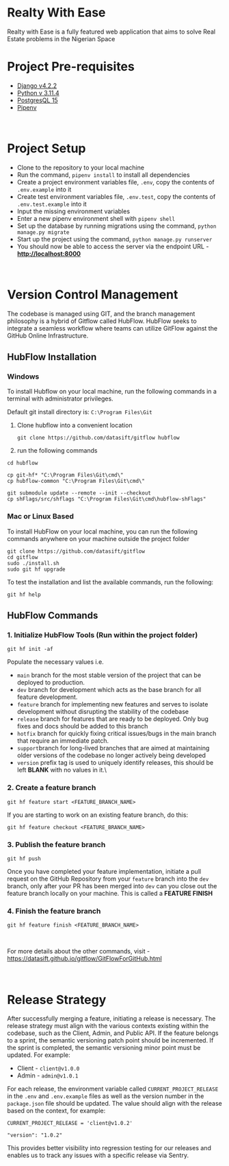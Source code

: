 # Realty With Ease

Realty with Ease is a fully featured web application that aims to solve Real Estate problems in the Nigerian Space
<br>

# Project Pre-requisites

- [Django v4.2.2](https://www.djangoproject.com/)
- [Python v 3.11.4](https://www.python.org/)
- [PostgresQL 15](https://www.postgresql.org/)
- [Pipenv](https://pypi.org/project/pipenv/)

<br>

# Project Setup

- Clone to the repository to your local machine
- Run the command, `pipenv install` to install all dependencies
- Create a project environment variables file, `.env`, copy the contents of `.env.example` into it
- Create test environment variables file, `.env.test`, copy the contents of `.env.test.example` into it
- Input the missing environment variables
- Enter a new pipenv environment shell with `pipenv shell`
- Set up the database by running migrations using the command, `python manage.py migrate`
- Start up the project using the command, `python manage.py runserver`
- You should now be able to access the server via the endpoint URL - **[http://localhost:8000](http://localhost:800)**

<br>

# Version Control Management

The codebase is managed using GIT, and the branch management philosophy is a hybrid of Gitflow called HubFlow. HubFlow
seeks to integrate a seamless workflow where teams can utilize GitFlow against the GitHub Online Infrastructure.

## HubFlow Installation

### Windows

To install Hubflow on your local machine, run the following commands in a terminal with administrator privileges.

Default git install directory is: `C:\Program Files\Git`

1. Clone hubflow into a convenient location

   `git clone https://github.com/datasift/gitflow hubflow`
2. run the following commands

 ```
cd hubflow

cp git-hf* "C:\Program Files\Git\cmd\"
cp hubflow-common "C:\Program Files\Git\cmd\"

git submodule update --remote --init --checkout
cp shFlags/src/shflags "C:\Program Files\Git\cmd\hubflow-shFlags"
 ```

### Mac or Linux Based

To install HubFlow on your local machine, you can run the following commands anywhere on your machine outside the
project folder

```
git clone https://github.com/datasift/gitflow
cd gitflow
sudo ./install.sh
sudo git hf upgrade
```

To test the installation and list the available commands, run the following:

```
git hf help
```

## HubFlow Commands

### 1. Initialize HubFlow Tools (Run within the project folder)

```
git hf init -af
```

Populate the necessary values i.e.

- `main` branch for the most stable version of the project that can be deployed to production.
- `dev` branch for development which acts as the base branch for all feature development.
- `feature` branch for implementing new features and serves to isolate development without disrupting the stability of
  the codebase
- `release` branch for features that are ready to be deployed. Only bug fixes and docs should be added to this branch
- `hotfix` branch for quickly fixing critical issues/bugs in the main branch that require an immediate patch.
- `support`branch for long-lived branches that are aimed at maintaining older versions of the codebase no longer
  actively being developed
- `version` prefix tag is used to uniquely identify releases, this should be left **BLANK** with no values in it.\

### 2. Create a feature branch

```
git hf feature start <FEATURE_BRANCH_NAME>
```

If you are starting to work on an existing feature branch, do this:

```
git hf feature checkout <FEATURE_BRANCH_NAME>
```

### 3. Publish the feature branch

```
git hf push
```

Once you have completed your feature implementation, initiate a pull request on the GitHub Repository from
your `feature` branch into the `dev` branch, only after your PR has been merged into `dev` can you close out the feature
branch locally on your machine. This is called a **FEATURE FINISH**

### 4. Finish the feature branch

```
git hf feature finish <FEATURE_BRANCH_NAME>
```

<br>

For more details about the other commands, visit - https://datasift.github.io/gitflow/GitFlowForGitHub.html

<br>

# Release Strategy

After successfully merging a feature, initiating a release is necessary. The release strategy must align with the
various contexts existing within the codebase, such as the Client, Admin, and Public API. If the feature belongs to a
sprint, the semantic versioning patch point should be incremented. If the sprint is completed, the semantic versioning
minor point must be updated. For example:

- Client - `client@v1.0.0`
- Admin - `admin@v1.0.1`

For each release, the environment variable called `CURRENT_PROJECT_RELEASE` in the `.env` and `.env.example` files as
well as the version number in the `package.json` file should be updated. The value should align with the release based
on the context, for example:

`CURRENT_PROJECT_RELEASE = 'client@v1.0.2'`

`"version": "1.0.2"`

This provides better visibility into regression testing for our releases and enables us to track any issues with a
specific release via Sentry.
